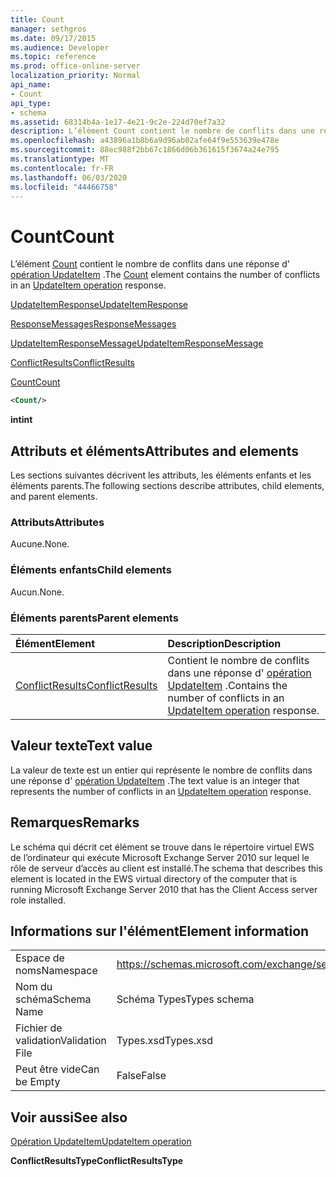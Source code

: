 ```yaml
---
title: Count
manager: sethgros
ms.date: 09/17/2015
ms.audience: Developer
ms.topic: reference
ms.prod: office-online-server
localization_priority: Normal
api_name:
- Count
api_type:
- schema
ms.assetid: 68314b4a-1e17-4e21-9c2e-224d70ef7a32
description: L’élément Count contient le nombre de conflits dans une réponse d’opération UpdateItem.
ms.openlocfilehash: a43896a1b8b6a9d96ab02afe64f9e553639e478e
ms.sourcegitcommit: 88ec988f2bb67c1866d06b361615f3674a24e795
ms.translationtype: MT
ms.contentlocale: fr-FR
ms.lasthandoff: 06/03/2020
ms.locfileid: "44466758"
---
```

# <a name="count"></a><span data-ttu-id="b625e-103">Count</span><span class="sxs-lookup"><span data-stu-id="b625e-103">Count</span></span>

<span data-ttu-id="b625e-104">L’élément [Count](count.md) contient le nombre de conflits dans une réponse d' [opération UpdateItem](updateitem-operation.md) .</span><span class="sxs-lookup"><span data-stu-id="b625e-104">The [Count](count.md) element contains the number of conflicts in an [UpdateItem operation](updateitem-operation.md) response.</span></span> 
  
[<span data-ttu-id="b625e-105">UpdateItemResponse</span><span class="sxs-lookup"><span data-stu-id="b625e-105">UpdateItemResponse</span></span>](updateitemresponse.md)
  
[<span data-ttu-id="b625e-106">ResponseMessages</span><span class="sxs-lookup"><span data-stu-id="b625e-106">ResponseMessages</span></span>](responsemessages.md)
  
[<span data-ttu-id="b625e-107">UpdateItemResponseMessage</span><span class="sxs-lookup"><span data-stu-id="b625e-107">UpdateItemResponseMessage</span></span>](updateitemresponsemessage.md)
  
[<span data-ttu-id="b625e-108">ConflictResults</span><span class="sxs-lookup"><span data-stu-id="b625e-108">ConflictResults</span></span>](conflictresults.md)
  
[<span data-ttu-id="b625e-109">Count</span><span class="sxs-lookup"><span data-stu-id="b625e-109">Count</span></span>](count.md)
  
```xml
<Count/>
```

 <span data-ttu-id="b625e-110">**int**</span><span class="sxs-lookup"><span data-stu-id="b625e-110">**int**</span></span>
## <a name="attributes-and-elements"></a><span data-ttu-id="b625e-111">Attributs et éléments</span><span class="sxs-lookup"><span data-stu-id="b625e-111">Attributes and elements</span></span>

<span data-ttu-id="b625e-112">Les sections suivantes décrivent les attributs, les éléments enfants et les éléments parents.</span><span class="sxs-lookup"><span data-stu-id="b625e-112">The following sections describe attributes, child elements, and parent elements.</span></span>
  
### <a name="attributes"></a><span data-ttu-id="b625e-113">Attributs</span><span class="sxs-lookup"><span data-stu-id="b625e-113">Attributes</span></span>

<span data-ttu-id="b625e-114">Aucune.</span><span class="sxs-lookup"><span data-stu-id="b625e-114">None.</span></span>
  
### <a name="child-elements"></a><span data-ttu-id="b625e-115">Éléments enfants</span><span class="sxs-lookup"><span data-stu-id="b625e-115">Child elements</span></span>

<span data-ttu-id="b625e-116">Aucun.</span><span class="sxs-lookup"><span data-stu-id="b625e-116">None.</span></span>
  
### <a name="parent-elements"></a><span data-ttu-id="b625e-117">Éléments parents</span><span class="sxs-lookup"><span data-stu-id="b625e-117">Parent elements</span></span>

|<span data-ttu-id="b625e-118">**Élément**</span><span class="sxs-lookup"><span data-stu-id="b625e-118">**Element**</span></span>|<span data-ttu-id="b625e-119">**Description**</span><span class="sxs-lookup"><span data-stu-id="b625e-119">**Description**</span></span>|
|:-----|:-----|
|[<span data-ttu-id="b625e-120">ConflictResults</span><span class="sxs-lookup"><span data-stu-id="b625e-120">ConflictResults</span></span>](conflictresults.md) <br/> |<span data-ttu-id="b625e-121">Contient le nombre de conflits dans une réponse d' [opération UpdateItem](updateitem-operation.md) .</span><span class="sxs-lookup"><span data-stu-id="b625e-121">Contains the number of conflicts in an [UpdateItem operation](updateitem-operation.md) response.</span></span>  <br/> |
   
## <a name="text-value"></a><span data-ttu-id="b625e-122">Valeur texte</span><span class="sxs-lookup"><span data-stu-id="b625e-122">Text value</span></span>

<span data-ttu-id="b625e-123">La valeur de texte est un entier qui représente le nombre de conflits dans une réponse d' [opération UpdateItem](updateitem-operation.md) .</span><span class="sxs-lookup"><span data-stu-id="b625e-123">The text value is an integer that represents the number of conflicts in an [UpdateItem operation](updateitem-operation.md) response.</span></span> 
  
## <a name="remarks"></a><span data-ttu-id="b625e-124">Remarques</span><span class="sxs-lookup"><span data-stu-id="b625e-124">Remarks</span></span>

<span data-ttu-id="b625e-125">Le schéma qui décrit cet élément se trouve dans le répertoire virtuel EWS de l’ordinateur qui exécute Microsoft Exchange Server 2010 sur lequel le rôle de serveur d’accès au client est installé.</span><span class="sxs-lookup"><span data-stu-id="b625e-125">The schema that describes this element is located in the EWS virtual directory of the computer that is running Microsoft Exchange Server 2010 that has the Client Access server role installed.</span></span>
  
## <a name="element-information"></a><span data-ttu-id="b625e-126">Informations sur l'élément</span><span class="sxs-lookup"><span data-stu-id="b625e-126">Element information</span></span>

|||
|:-----|:-----|
|<span data-ttu-id="b625e-127">Espace de noms</span><span class="sxs-lookup"><span data-stu-id="b625e-127">Namespace</span></span>  <br/> |https://schemas.microsoft.com/exchange/services/2006/types  <br/> |
|<span data-ttu-id="b625e-128">Nom du schéma</span><span class="sxs-lookup"><span data-stu-id="b625e-128">Schema Name</span></span>  <br/> |<span data-ttu-id="b625e-129">Schéma Types</span><span class="sxs-lookup"><span data-stu-id="b625e-129">Types schema</span></span>  <br/> |
|<span data-ttu-id="b625e-130">Fichier de validation</span><span class="sxs-lookup"><span data-stu-id="b625e-130">Validation File</span></span>  <br/> |<span data-ttu-id="b625e-131">Types.xsd</span><span class="sxs-lookup"><span data-stu-id="b625e-131">Types.xsd</span></span>  <br/> |
|<span data-ttu-id="b625e-132">Peut être vide</span><span class="sxs-lookup"><span data-stu-id="b625e-132">Can be Empty</span></span>  <br/> |<span data-ttu-id="b625e-133">False</span><span class="sxs-lookup"><span data-stu-id="b625e-133">False</span></span>  <br/> |
   
## <a name="see-also"></a><span data-ttu-id="b625e-134">Voir aussi</span><span class="sxs-lookup"><span data-stu-id="b625e-134">See also</span></span>



[<span data-ttu-id="b625e-135">Opération UpdateItem</span><span class="sxs-lookup"><span data-stu-id="b625e-135">UpdateItem operation</span></span>](updateitem-operation.md)
  
 <span data-ttu-id="b625e-136">**ConflictResultsType**</span><span class="sxs-lookup"><span data-stu-id="b625e-136">**ConflictResultsType**</span></span>

